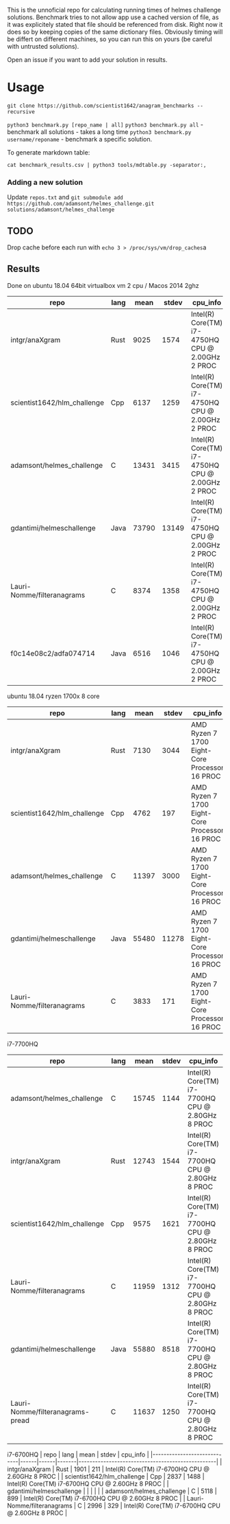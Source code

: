 This is the unnoficial repo for calculating running times of helmes challenge solutions. Benchmark tries to not allow app use a cached version of file, as it was explicitely stated that file should be referenced from disk. Right now it does so by keeping copies of the same dictionary files. 
Obviously timing will be differt on different machines, so you can run this on yours (be careful with untrusted solutions).

Open an issue if you want to add your solution in results.

# Usage
`git clone https://github.com/scientist1642/anagram_benchmarks --recursive`

`python3 benchmark.py [repo_name | all]` 
`python3 benchmark.py all` - benchmark all solutions - takes a long time
`python3 benchmark.py username/reponame` - benchmark a specific solution.

To generate markdown table:

`cat benchmark_results.csv | python3 tools/mdtable.py -separator:, `

### Adding a new solution 
Update `repos.txt` and 
`git submodule add https://github.com/adamsont/helmes_challenge.git solutions/adamsont/helmes_challenge`

## TODO 
Drop cache before each run with `echo 3 > /proc/sys/vm/drop_caches`a

## Results
Done on ubuntu 18.04 64bit virtualbox vm 2 cpu / Macos 2014 2ghz

| repo                        | lang | mean  | stdev | cpu_info                                         |
|-----------------------------|------|-------|-------|--------------------------------------------------|
| intgr/anaXgram              | Rust | 9025  | 1574  | Intel(R) Core(TM) i7-4750HQ CPU @ 2.00GHz 2 PROC |
| scientist1642/hlm_challenge | Cpp  | 6137  | 1259  | Intel(R) Core(TM) i7-4750HQ CPU @ 2.00GHz 2 PROC |
| adamsont/helmes_challenge   | C    | 13431 | 3415  | Intel(R) Core(TM) i7-4750HQ CPU @ 2.00GHz 2 PROC |
| gdantimi/helmeschallenge    | Java | 73790 | 13149 | Intel(R) Core(TM) i7-4750HQ CPU @ 2.00GHz 2 PROC |
| Lauri-Nomme/filteranagrams  | C    | 8374  | 1358  | Intel(R) Core(TM) i7-4750HQ CPU @ 2.00GHz 2 PROC |
| f0c14e08c2/adfa074714       | Java | 6516  | 1046  | Intel(R) Core(TM) i7-4750HQ CPU @ 2.00GHz 2 PROC |

ubuntu 18.04 ryzen 1700x 8 core

| repo                        | lang | mean  | stdev | cpu_info                                      |
|-----------------------------|------|-------|-------|-----------------------------------------------|
| intgr/anaXgram              | Rust | 7130  | 3044  | AMD Ryzen 7 1700 Eight-Core Processor 16 PROC |
| scientist1642/hlm_challenge | Cpp  | 4762  | 197   | AMD Ryzen 7 1700 Eight-Core Processor 16 PROC |
| adamsont/helmes_challenge   | C    | 11397 | 3000  | AMD Ryzen 7 1700 Eight-Core Processor 16 PROC |
| gdantimi/helmeschallenge    | Java | 55480 | 11278 | AMD Ryzen 7 1700 Eight-Core Processor 16 PROC |
| Lauri-Nomme/filteranagrams  | C    | 3833  | 171   | AMD Ryzen 7 1700 Eight-Core Processor 16 PROC |

i7-7700HQ

| repo                             | lang | mean  | stdev | cpu_info                                         |
|----------------------------------|------|-------|-------|--------------------------------------------------|
| adamsont/helmes_challenge        | C    | 15745 | 1144  | Intel(R) Core(TM) i7-7700HQ CPU @ 2.80GHz 8 PROC |
| intgr/anaXgram                   | Rust | 12743 | 1544  | Intel(R) Core(TM) i7-7700HQ CPU @ 2.80GHz 8 PROC |
| scientist1642/hlm_challenge      | Cpp  | 9575  | 1621  | Intel(R) Core(TM) i7-7700HQ CPU @ 2.80GHz 8 PROC |
| Lauri-Nomme/filteranagrams       | C    | 11959 | 1312  | Intel(R) Core(TM) i7-7700HQ CPU @ 2.80GHz 8 PROC |
| gdantimi/helmeschallenge         | Java | 55880 | 8518  | Intel(R) Core(TM) i7-7700HQ CPU @ 2.80GHz 8 PROC |
| Lauri-Nomme/filteranagrams-pread | C    | 11637 | 1250  | Intel(R) Core(TM) i7-7700HQ CPU @ 2.80GHz 8 PROC |

i7-6700HQ
| repo                        | lang | mean | stdev | cpu_info                                         |
|-----------------------------|------|------|-------|--------------------------------------------------|
| intgr/anaXgram              | Rust | 1901 | 211   | Intel(R) Core(TM) i7-6700HQ CPU @ 2.60GHz 8 PROC |
| scientist1642/hlm_challenge | Cpp  | 2837 | 1488  | Intel(R) Core(TM) i7-6700HQ CPU @ 2.60GHz 8 PROC |
| gdantimi/helmeschallenge    |      |      |       |                                                  |
| adamsont/helmes_challenge   | C    | 5118 | 899   | Intel(R) Core(TM) i7-6700HQ CPU @ 2.60GHz 8 PROC |
| Lauri-Nomme/filteranagrams  | C    | 2996 | 329   | Intel(R) Core(TM) i7-6700HQ CPU @ 2.60GHz 8 PROC |
